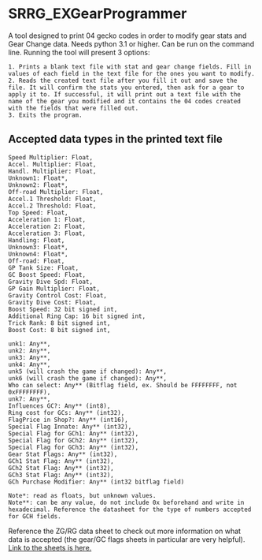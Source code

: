 # SRRG_EXGearProgrammer
A tool designed to print 04 gecko codes in order to modify gear stats and Gear Change data. Needs python 3.1 or higher. Can be run on the command line.
Running the tool will present 3 options:
```
1. Prints a blank text file with stat and gear change fields. Fill in values of each field in the text file for the ones you want to modify.
2. Reads the created text file after you fill it out and save the file. It will confirm the stats you entered, then ask for a gear to apply it to. If successful, it will print out a text file with the name of the gear you modified and it contains the 04 codes created with the fields that were filled out.
3. Exits the program.
```

## Accepted data types in the printed text file
```
Speed Multiplier: Float,
Accel. Multiplier: Float,
Handl. Multiplier: Float,
Unknown1: Float*,
Unknown2: Float*,
Off-road Multiplier: Float,
Accel.1 Threshold: Float,
Accel.2 Threshold: Float,
Top Speed: Float,
Acceleration 1: Float,
Acceleration 2: Float,
Acceleration 3: Float,
Handling: Float,
Unknown3: Float*,
Unknown4: Float*,
Off-road: Float,
GP Tank Size: Float,
GC Boost Speed: Float,
Gravity Dive Spd: Float,
GP Gain Multiplier: Float,
Gravity Control Cost: Float,
Gravity Dive Cost: Float,
Boost Speed: 32 bit signed int,
Additional Ring Cap: 16 bit signed int,
Trick Rank: 8 bit signed int,
Boost Cost: 8 bit signed int,

unk1: Any**,
unk2: Any**,
unk3: Any**,
unk4: Any**,
unk5 (will crash the game if changed): Any**,
unk6 (will crash the game if changed): Any**,
Who can select: Any** (Bitflag field, ex. Should be FFFFFFFF, not 0xFFFFFFFF),
unk7: Any**,
Influences GC?: Any** (int8),
Ring cost for GCs: Any** (int32),
FlagPrice in Shop?: Any** (int16),
Special Flag Innate: Any** (int32),
Special Flag for GCh1: Any** (int32),
Special Flag for GCh2: Any** (int32),
Special Flag for GCh3: Any** (int32),
Gear Stat Flags: Any** (int32),
GCh1 Stat Flag: Any** (int32),
GCh2 Stat Flag: Any** (int32),
GCh3 Stat Flag: Any** (int32),
GCh Purchase Modifier: Any** (int32 bitflag field)
```

```
Note*: read as floats, but unknown values.
Note**: can be any value, do not include 0x beforehand and write in hexadecimal. Reference the datasheet for the type of numbers accepted for GCH fields.
```
Reference the ZG/RG data sheet to check out more information on what data is accepted (the gear/GC flags sheets in particular are very helpful).
[Link to the sheets is here.](https://docs.google.com/spreadsheets/d/1I5TnDLOdNcSUzm9QK5Imec4r-FJiksDJskieNlqUI74/edit?usp=sharing)
